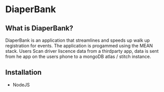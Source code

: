 # DiaperBank

## What is DiaperBank? 

DiaperBank is an application that streamlines and speeds up walk up registration for events. The application is progammed using the MEAN stack. Users Scan driver liscence data from a thirdparty app, data is sent from he app on the users phone to a mongoDB atlas / stitch instance.


## Installation
- NodeJS

